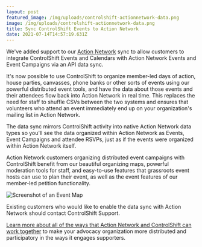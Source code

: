 ```yaml
---
layout: post
featured_image: /img/uploads/controlshift-actionnetwork-data.png
image: /img/uploads/controlshift-actionnetwork-data.png
title: Sync ControlShift Events to Action Network
date: 2021-07-14T14:57:19.631Z
---
```

We've added support to our [Action Network](https://www.actionnetwork.org) sync to allow customers to integrate ControlShift Events and Calendars with Action Network Events and Event Campaigns via an API data sync.

It's now possible to use ControlShift to organize member-led days of action, house parties, canvasses, phone banks or other sorts of events using our powerful distributed event tools, and have the data about those events and their attendees flow back into Action Network in real time. This replaces the need for staff to shuffle CSVs between the two systems and ensures that volunteers who attend an event immediately end up on your organization's mailing list in Action Network.

The data sync mirrors ControlShift activity into native Action Network data types so you'll see the data organized within Action Network as Events, Event Campaigns and attendee RSVPs, just as if the events were organized within Action Network itself.  

Action Network customers organizing distributed event campaigns with ControlShift benefit from our beautiful organizing maps, powerful moderation tools for staff, and easy-to-use features that grassroots event hosts can use to plan their event, as well as the event features of our member-led petition functionality.  

![Screenshot of an Event Map](/assets/images/home/event-local-screen.png)

Existing customers who would like to enable the data sync with Action Network should contact ControlShift Support.

[Learn more about all of the ways that Action Network and ControlShift can work together](/integrations/action-network) to make your advocacy organization more distributed and participatory in the ways it engages supporters.